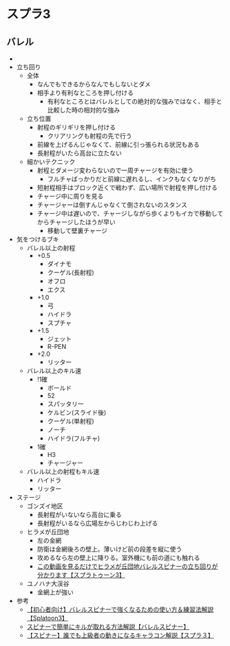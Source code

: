 # スプラ3
## バレル
- 
- 立ち回り
  - 全体
    - なんでもできるからなんでもしないとダメ
    - 相手より有利なところを押し付ける
      - 有利なところとはバレルとしての絶対的な強みではなく、相手と比較した時の相対的な強み
  - 立ち位置
    - 射程のギリギリを押し付ける
      - クリアリングも射程の先で行う
    - 前線を上げるんじゃなくて、前線に引っ張られる状況もある
    - 長射程がいたら高台に立たない
  - 細かいテクニック
    - 射程とダメージ変わらないので一周チャージを有効に使う
      - フルチャばっかりだと前線に遅れるし、インクもなくなりがち
    - 短射程相手はブロック近くで戦わず、広い場所で射程を押し付ける
    - チャージ中に周りを見る
    - チャージャーは倒すんじゃなくて倒されないのスタンス
    - チャージ中は遅いので、チャージしながら歩くよりもイカで移動してからチャージしたほうが早い
      - 移動して壁裏チャージ
- 気をつけるブキ
  - バレル以上の射程
    - +0.5
      - ダイナモ
      - クーゲル(長射程)
      - オフロ
      - エクス
    - +1.0
      - 弓
      - ハイドラ
      - スプチャ
    - +1.5
      - ジェット
      - R-PEN
    - +2.0
      - リッター
  - バレル以上のキル速
    - !1確
      - ボールド
      - 52
      - スパッタリー
      - ケルビン(スライド後)
      - クーゲル(単射程)
      - ノーチ
      - ハイドラ(フルチャ)
    - 1確
      - H3
      - チャージャー
  - バレル以上の射程もキル速
    - ハイドラ
    <!-- - スプチャ -->
    - リッター
- ステージ
  - ゴンズイ地区
    - 長射程がいないなら高台に乗る
    - 長射程がいるなら広場左からじわじわ上げる
  - ヒラメが丘団地
    - 左の金網
    - 防衛は金網後ろの壁上。薄いけど前の段差を縦に使う
    - 攻めるなら左の壁上に降りる。室外機にも前の道にも触れる
    - [この動画を見るだけでヒラメが丘団地バレルスピナーの立ち回りが分かります【スプラトゥーン3】](https://www.youtube.com/watch?v=sSO1gZKmWus)
  - ユノハナ大渓谷
    - 金網上が強い
- 参考
  - [【初心者向け】バレルスピナーで強くなるための使い方＆練習法解説【Splatoon3】](https://www.youtube.com/watch?v=jhMx-DkDREU)
  - [スピナーで簡単にキルが取れる方法解説【バレルスピナー】](https://www.youtube.com/watch?v=kH2dufXwR0o)
  - [【スピナー】誰でも上級者の動きになるキャラコン解説【スプラ３】](https://www.youtube.com/watch?v=-rm13bAuax8)
